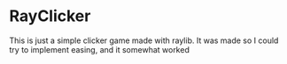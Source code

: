 # RayClicker
This is just a simple clicker game made with raylib. It was made so I could try to implement easing, and it somewhat worked
